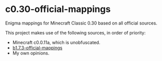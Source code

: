 # c0.30-official-mappings
Enigma mappings for Minecraft Classic 0.30 based on all official sources.

This project makes use of the following sources, in order of priority:
 - Minecraft c0.0.11a, which is unobfuscated.
 - [b1.7.3-official-mappings](https://github.com/jonkadelic/b1.7.3-official-mappings)
 - My own opinions.
